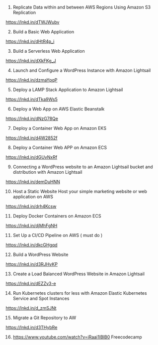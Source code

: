 1. Replicate Data within and between AWS Regions Using Amazon S3 Replication

https://lnkd.in/dTWJWubv

2. Build a Basic Web Application

https://lnkd.in/dHtR4p_i


3. Build a Serverless Web Application

https://lnkd.in/dXkFKg_J

4. Launch and Configure a WordPress Instance with Amazon Lightsail

https://lnkd.in/dzmaYpqP

5. Deploy a LAMP Stack Application to Amazon Lightsail

https://lnkd.in/dTka9Ws5

6. Deploy a Web App on AWS Elastic Beanstalk

https://lnkd.in/dNzG78Qe

7. Deploy a Container Web App on Amazon EKS

https://lnkd.in/d4W2852f

8. Deploy a Container Web APP on Amazon ECS

https://lnkd.in/dGUvNxRf

9. Connecting a WordPress website to an Amazon Lightsail bucket and distribution
with Amazon Lightsail

https://lnkd.in/demDuHNN

10. Host a Static Website
Host your simple marketing website or web application on AWS

https://lnkd.in/drh4Kcsw

11. Deploy Docker Containers on Amazon ECS

https://lnkd.in/djMhFgNH

11. Set Up a CI/CD Pipeline on AWS ( must do )

https://lnkd.in/dkcGHgqd

12. Build a WordPress Website

https://lnkd.in/d3RJHvKP

13. Create a Load Balanced WordPress Website
in Amazon Lightsail

https://lnkd.in/dEZZv3-e

14. Run Kubernetes clusters for less
with Amazon Elastic Kubernetes Service and Spot Instances

https://lnkd.in/d_zmSJNt

15. Migrate a Git Repository to AW

https://lnkd.in/d3THybRe

16. https://www.youtube.com/watch?v=iRaai1IBlB0 Freecodecamp
